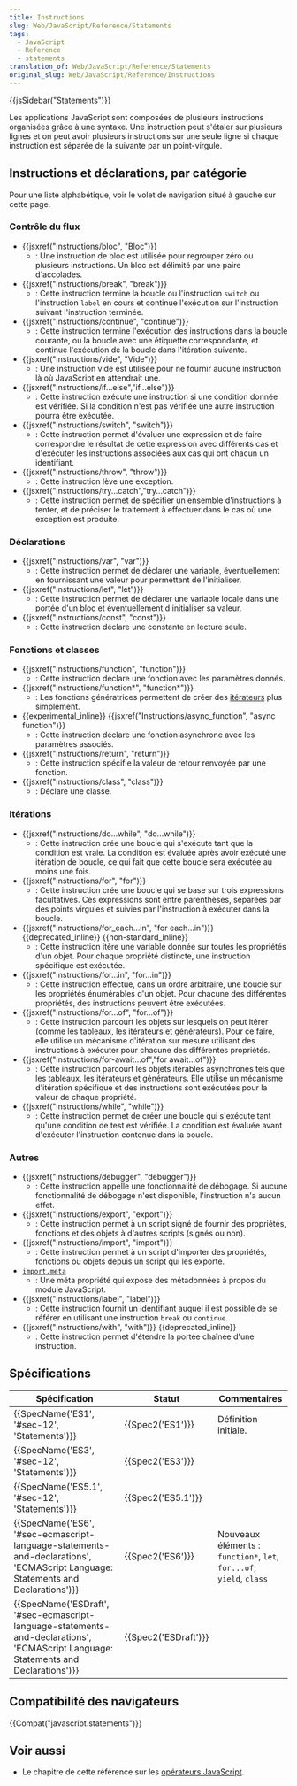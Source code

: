 ```yaml
---
title: Instructions
slug: Web/JavaScript/Reference/Statements
tags:
  - JavaScript
  - Reference
  - statements
translation_of: Web/JavaScript/Reference/Statements
original_slug: Web/JavaScript/Reference/Instructions
---
```

{{jsSidebar("Statements")}}

Les applications JavaScript sont composées de plusieurs instructions organisées grâce à une syntaxe. Une instruction peut s'étaler sur plusieurs lignes et on peut avoir plusieurs instructions sur une seule ligne si chaque instruction est séparée de la suivante par un point-virgule.

## Instructions et déclarations, par catégorie

Pour une liste alphabétique, voir le volet de navigation situé à gauche sur cette page.

### Contrôle du flux

- {{jsxref("Instructions/bloc", "Bloc")}}
  - : Une instruction de bloc est utilisée pour regrouper zéro ou plusieurs instructions. Un bloc est délimité par une paire d'accolades.
- {{jsxref("Instructions/break", "break")}}
  - : Cette instruction termine la boucle ou l'instruction `switch` ou l'instruction `label` en cours et continue l'exécution sur l'instruction suivant l'instruction terminée.
- {{jsxref("Instructions/continue", "continue")}}
  - : Cette instruction termine l'exécution des instructions dans la boucle courante, ou la boucle avec une étiquette correspondante, et continue l'exécution de la boucle dans l'itération suivante.
- {{jsxref("Instructions/vide", "Vide")}}
  - : Une instruction vide est utilisée pour ne fournir aucune instruction là où JavaScript en attendrait une.
- {{jsxref("Instructions/if...else","if...else")}}
  - : Cette instruction exécute une instruction si une condition donnée est vérifiée. Si la condition n'est pas vérifiée une autre instruction pourra être exécutée.
- {{jsxref("Instructions/switch", "switch")}}
  - : Cette instruction permet d'évaluer une expression et de faire correspondre le résultat de cette expression avec différents cas et d'exécuter les instructions associées aux cas qui ont chacun un identifiant.
- {{jsxref("Instructions/throw", "throw")}}
  - : Cette instruction lève une exception.
- {{jsxref("Instructions/try...catch","try...catch")}}
  - : Cette instruction permet de spécifier un ensemble d'instructions à tenter, et de préciser le traitement à effectuer dans le cas où une exception est produite.

### Déclarations

- {{jsxref("Instructions/var", "var")}}
  - : Cette instruction permet de déclarer une variable, éventuellement en fournissant une valeur pour permettant de l'initialiser.
- {{jsxref("Instructions/let", "let")}}
  - : Cette instruction permet de déclarer une variable locale dans une portée d'un bloc et éventuellement d'initialiser sa valeur.
- {{jsxref("Instructions/const", "const")}}
  - : Cette instruction déclare une constante en lecture seule.

### Fonctions et classes

- {{jsxref("Instructions/function", "function")}}
  - : Cette instruction déclare une fonction avec les paramètres donnés.
- {{jsxref("Instructions/function*", "function*")}}
  - : Les fonctions génératrices permettent de créer des [itérateurs](/fr/docs/Web/JavaScript/Guide/Le_protocole_iterator) plus simplement.
- {{experimental_inline}} {{jsxref("Instructions/async_function", "async function")}}
  - : Cette instruction déclare une fonction asynchrone avec les paramètres associés.
- {{jsxref("Instructions/return", "return")}}
  - : Cette instruction spécifie la valeur de retour renvoyée par une fonction.
- {{jsxref("Instructions/class", "class")}}
  - : Déclare une classe.

### Itérations

- {{jsxref("Instructions/do...while", "do...while")}}
  - : Cette instruction crée une boucle qui s'exécute tant que la condition est vraie. La condition est évaluée après avoir exécuté une itération de boucle, ce qui fait que cette boucle sera exécutée au moins une fois.
- {{jsxref("Instructions/for", "for")}}
  - : Cette instruction crée une boucle qui se base sur trois expressions facultatives. Ces expressions sont entre parenthèses, séparées par des points virgules et suivies par l'instruction à exécuter dans la boucle.
- {{jsxref("Instructions/for_each...in", "for each...in")}} {{deprecated_inline}} {{non-standard_inline}}
  - : Cette instruction itère une variable donnée sur toutes les propriétés d'un objet. Pour chaque propriété distincte, une instruction spécifique est exécutée.
- {{jsxref("Instructions/for...in", "for...in")}}
  - : Cette instruction effectue, dans un ordre arbitraire, une boucle sur les propriétés énumérables d'un objet. Pour chacune des différentes propriétés, des instructions peuvent être exécutées.
- {{jsxref("Instructions/for...of", "for...of")}}
  - : Cette instruction parcourt les objets sur lesquels on peut itérer (comme les tableaux, les [itérateurs et générateurs](/fr/docs/Web/JavaScript/Guide/iterateurs_et_generateurs)). Pour ce faire, elle utilise un mécanisme d'itération sur mesure utilisant des instructions à exécuter pour chacune des différentes propriétés.
- {{jsxref("Instructions/for-await...of","for await...of")}}
  - : Cette instruction parcourt les objets itérables asynchrones tels que les tableaux, les [itérateurs et générateurs](/fr/docs/Web/JavaScript/Guide/iterateurs_et_generateurs). Elle utilise un mécanisme d'itération spécifique et des instructions sont exécutées pour la valeur de chaque propriété.
- {{jsxref("Instructions/while", "while")}}
  - : Cette instruction permet de créer une boucle qui s'exécute tant qu'une condition de test est vérifiée. La condition est évaluée avant d'exécuter l'instruction contenue dans la boucle.

### Autres

- {{jsxref("Instructions/debugger", "debugger")}}
  - : Cette instruction appelle une fonctionnalité de débogage. Si aucune fonctionnalité de débogage n'est disponible, l'instruction n'a aucun effet.
- {{jsxref("Instructions/export", "export")}}
  - : Cette instruction permet à un script signé de fournir des propriétés, fonctions et des objets à d'autres scripts (signés ou non).
- {{jsxref("Instructions/import", "import")}}
  - : Cette instruction permet à un script d'importer des propriétés, fonctions ou objets depuis un script qui les exporte.
- [`import.meta`](/fr/docs/Web/JavaScript/Reference/Instructions/import.meta)
  - : Une méta propriété qui expose des métadonnées à propos du module JavaScript.
- {{jsxref("Instructions/label", "label")}}
  - : Cette instruction fournit un identifiant auquel il est possible de se référer en utilisant une instruction `break` ou `continue`.
- {{jsxref("Instructions/with", "with")}} {{deprecated_inline}}
  - : Cette instruction permet d'étendre la portée chaînée d'une instruction.

## Spécifications

| Spécification                                                                                                                                                                    | Statut                       | Commentaires                                                         |
| -------------------------------------------------------------------------------------------------------------------------------------------------------------------------------- | ---------------------------- | -------------------------------------------------------------------- |
| {{SpecName('ES1', '#sec-12', 'Statements')}}                                                                                                                     | {{Spec2('ES1')}}         | Définition initiale.                                                 |
| {{SpecName('ES3', '#sec-12', 'Statements')}}                                                                                                                     | {{Spec2('ES3')}}         |                                                                      |
| {{SpecName('ES5.1', '#sec-12', 'Statements')}}                                                                                                                     | {{Spec2('ES5.1')}}     |                                                                      |
| {{SpecName('ES6', '#sec-ecmascript-language-statements-and-declarations', 'ECMAScript Language: Statements and Declarations')}}         | {{Spec2('ES6')}}         | Nouveaux éléments : `function*`, `let`, `for...of`, `yield`, `class` |
| {{SpecName('ESDraft', '#sec-ecmascript-language-statements-and-declarations', 'ECMAScript Language: Statements and Declarations')}} | {{Spec2('ESDraft')}} |                                                                      |

## Compatibilité des navigateurs

{{Compat("javascript.statements")}}

## Voir aussi

- Le chapitre de cette référence sur les [opérateurs JavaScript](/fr/docs/JavaScript/Reference/Op%C3%A9rateurs).
